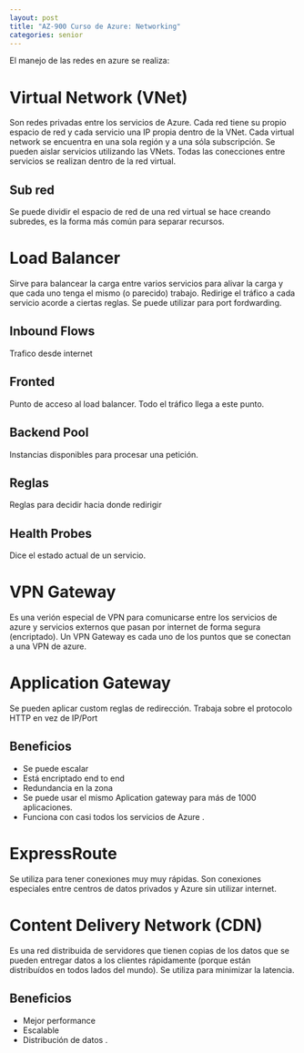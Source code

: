 ```yaml
---
layout: post
title: "AZ-900 Curso de Azure: Networking"
categories: senior
---
```


El manejo de las redes en azure se realiza<!--more-->:

# Virtual Network (VNet)

Son redes privadas entre los servicios de Azure. Cada red tiene su propio espacio de red y cada servicio una IP propia dentro de la VNet. Cada virtual network se encuentra en una sola región y a una sóla subscripción. Se pueden aislar servicios utilizando las VNets. Todas las conecciones entre servicios se realizan dentro de la red virtual.

## Sub red

Se puede dividir el espacio de red de una red virtual se hace creando subredes, es la forma más común para separar recursos.

# Load Balancer

Sirve para balancear la carga entre varios servicios para alivar la carga y que cada uno tenga el mismo (o parecido) trabajo.
Redirige el tráfico a cada servicio acorde a ciertas reglas. Se puede utilizar para port fordwarding.

## Inbound Flows

Trafico desde internet

## Fronted

Punto de acceso al load balancer. Todo el tráfico llega a este punto.

## Backend Pool

Instancias disponibles para procesar una petición.

## Reglas

Reglas para decidir hacia donde redirigir

## Health Probes

Dice el estado actual de un servicio.

# VPN Gateway

Es una verión especial de VPN para comunicarse entre los servicios de azure y servicios externos que pasan por internet de forma segura (encriptado).
Un VPN Gateway es cada uno de los puntos que se conectan a una VPN de azure.

# Application Gateway

Se pueden aplicar custom reglas de redirección. Trabaja sobre el protocolo HTTP en vez de IP/Port

## Beneficios

- Se puede escalar
- Está encriptado end to end
- Redundancia en la zona
- Se puede usar el mismo Aplication gateway para más de 1000 aplicaciones.
- Funciona con casi todos los servicios de Azure
  .

# ExpressRoute

Se utiliza para tener conexiones muy muy rápidas. Son conexiones especiales entre centros de datos privados y Azure sin utilizar internet.

# Content Delivery Network (CDN)

Es una red distribuida de servidores que tienen copias de los datos que se pueden entregar datos a los clientes rápidamente (porque están distribuídos en todos lados del mundo). Se utiliza para minimizar la latencia.

## Beneficios

- Mejor performance
- Escalable
- Distribución de datos
  .
